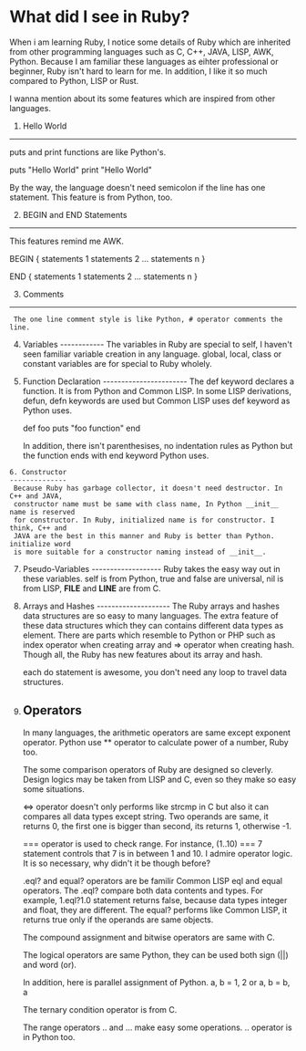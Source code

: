 What did I see in Ruby?
======================

 When i am learning Ruby, I notice some details of Ruby which are inherited from
other programming languages such as C, C++, JAVA, LISP, AWK, Python. Because I am
familiar these languages as eihter professional or beginner, Ruby isn't hard to
learn for me. In addition, I like it so much compared to Python, LISP or Rust.

 I wanna mention about its some features which are inspired from other languages.

 1. Hello World
 --------------
  puts and print functions are like Python's.
  
  puts "Hello World"
  print "Hello World"

  By the way, the language doesn't need semicolon if the line has one statement.
  This feature is from Python, too.

 2. BEGIN and END Statements
 ---------------------------
  This features remind me AWK.

  BEGIN {
    statements 1
    statements 2
		...
    statements n
  }

  END {
    statements 1
    statements 2
		...
    statements n
  }

  3. Comments
  -----------
	 The one line comment style is like Python, # operator comments the line.
 
  4. Variables
	------------
	 The variables in Ruby are special to self, I haven't seen familiar variable
	 creation in any language. global, local, class or constant variables are for
	 special to Ruby wholely.

  5. Function Declaration
	-----------------------
	 The def keyword declares a function. It is from Python and Common LISP. In some
	 LISP derivations, defun, defn keywords are used but Common LISP uses def keyword
	 as Python uses.

	 def foo
	 		 puts "foo function"
	 end

	 In addition, there isn't parenthesises, no indentation rules as Python but the
	 function ends with end keyword Python uses.

	6. Constructor
	--------------
	 Because Ruby has garbage collector, it doesn't need destructor. In C++ and JAVA,
	 constructor name must be same with class name, In Python __init__ name is reserved
	 for constructor. In Ruby, initialized name is for constructor. I think, C++ and 
	 JAVA are the best in this manner and Ruby is better than Python. initialize word
	 is more suitable for a constructor naming instead of __init__.
	  
  7. Pseudo-Variables
	-------------------
	 Ruby takes the easy way out in these variables. self is from Python, true and 
	 false are universal, nil is from LISP, __FILE__ and __LINE__ are from C.

  8. Arrays and Hashes
	--------------------
	 The Ruby arrays and hashes data structures are so easy to many languages. The
	 extra feature of these data structures which they can contains different data
	 types as element. There are parts which resemble to Python or PHP such as index
	 operator when creating array and => operator when creating hash. Though all, the
	 Ruby has new features about its array and hash.

	 each do statement is awesome, you don't need any loop to travel data structures.

  9. Operators
	   ----------
	 In many languages, the arithmetic operators are same except exponent operator.
	 Python use ** operator to calculate power of a number, Ruby too.

	 The some comparison operators of Ruby are designed so cleverly. Design logics may
	 be taken from LISP and C, even so they make so easy some situations.

	 <=> operator doesn't only performs like strcmp in C but also it can compares all
	 data types except string. Two operands are same, it returns 0, the first one is
	 bigger than second, its returns 1, otherwise -1.

	 === operator is used to check range. For instance, (1..10) === 7 statement controls
	 that 7 is in between 1 and 10. I admire operator logic. It is so necessary, why
	 didn't it be though before?

	 .eql? and equal? operators are be familir Common LISP eql and equal operators. 
	 The .eql? compare both data contents and types. For example, 1.eql?1.0 statement
	 returns false, because data types integer and float, they are different. The equal?
	 performs like Common LISP, it returns true only if the operands are same objects.

	 The compound assignment and bitwise operators are same with C.

	 The logical operators are same Python, they can be used both sign (||) and word (or).

	 In addition, here is parallel assignment of Python.
	 a, b = 1, 2  or  a, b = b, a

	 The ternary condition operator is from C.

	 The range operators .. and ... make easy some operations. .. operator is in Python too.
